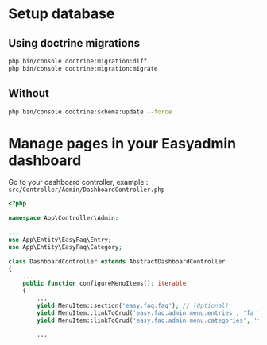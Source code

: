# Setup database

## Using doctrine migrations

```bash
php bin/console doctrine:migration:diff
php bin/console doctrine:migration:migrate
```

## Without

```bash
php bin/console doctrine:schema:update --force
```

# Manage pages in your Easyadmin dashboard

Go to your dashboard controller, example : `src/Controller/Admin/DashboardController.php`

```php
<?php

namespace App\Controller\Admin;

...
use App\Entity\EasyFaq\Entry;
use App\Entity\EasyFaq\Category;

class DashboardController extends AbstractDashboardController
{
    ...
    public function configureMenuItems(): iterable
    {
        ...
        yield MenuItem::section('easy.faq.faq'); // (Optional)
        yield MenuItem::linkToCrud('easy.faq.admin.menu.entries', 'fa fa-file-alt', Entry::class);
        yield MenuItem::linkToCrud('easy.faq.admin.menu.categories', 'fa fa-folder', Category::class);

        ...
```
